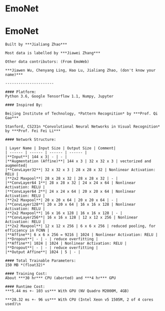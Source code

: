 # EmoNet

# EmoNet
    
    Built by ***Jialiang Zhao***
    
    Most data is labelled by ***Jiawei Zhang***
    
    Other data contributors: (From EmoWeb)
    
    ***Jiawen Wu, Chenyang Ling, Hao Lu, Jialiang Zhao, (don't know your name)***
    
    ----------------------
    
    #### Platform: 
    Python 3.6, Google Tensorflow 1.1, Numpy, Jupyter
    
    #### Inspired By:
    
    Beijing Institute of Technology, *Pattern Recognition* by ***Prof. Qi Gao***
    
    Stanford, CS231n *Convolutional Neural Networks in Visual Recognition* by ***Prof. Fei Fei Li***
    
    #### Network Structure:
    
    | Layer Name | Input Size | Output Size | Comment|
    | ------ | ------ | ------ | ------ |
    |**Input**| 144 x 3| - | - |
    |**Augmentation (Affine)**| 144 x 3 | 32 x 32 x 3 | vectorized and augmented|
    |**ConvLayer32**| 32 x 32 x 3 | 28 x 28 x 32 | Nonlinear Activation: RELU |
    |**2x2 Maxpool**| 28 x 28 x 32 | 28 x 28 x 32 | - |
    |**ConvLayer64 1**| 28 x 28 x 32 | 24 x 24 x 64 | Nonlinear Activation: RELU |
    |**ConvLayer64 2**| 24 x 24 x 64 | 20 x 20 x 64 | Nonlinear Activation: RELU |
    |**2x2 Maxpool**| 20 x 20 x 64 | 20 x 20 x 64 | - |
    |**ConvLayer128**| 20 x 20 x 64 | 16 x 16 x 128 | Nonlinear Activation: RELU |
    |**2x2 Maxpool**| 16 x 16 x 128 | 16 x 16 x 128 | - |
    |**ConvLayer256**| 16 x 16 x 128 | 12 x 12 x 256 | Nonlinear Activation: RELU |
    |**2x2 Maxpool**| 12 x 12 x 256 | 6 x 6 x 256 | reduced pooling, for efficiency in FCNN |
    |**Affine**| 6 x 6 x 256 = 9216 | 1024 | Nonlinear Activation: RELU | 
    |**Dropout**| - | - | reduce overfitting | 
    |**Affine**| 1024 | 1024 | Nonlinear Activation: RELU | 
    |**Dropout**| - | - | reduce overfitting | 
    |**Output Affine**| 1024 | 5 | - |
    
    #### Total Trainable Parameters: 
    150 MB *(float32)*
    
    #### Training Cost: 
    About ***30 hr*** CPU (aborted) and ***4 hr*** GPU
    
    #### Runtime Cost: 
    ***5.44 ms +- 103 us*** With GPU (NV Quadro M2000M, 4GB)
    
    ***20.32 ms +- 96 us*** With CPU (Intel Xeon v5 1505M, 2 of 4 cores used)\n
